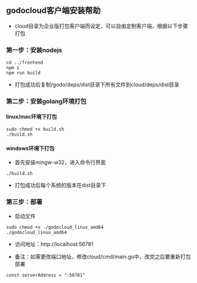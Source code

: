 ## godocloud客户端安装帮助

- cloud目录为企业版打包客户端而设定，可以自由定制客户端，根据以下步骤打包

### 第一步：安装nodejs

```
cd ../frontend
npm i
npm run build
```
- 打包成功后复制/godo/deps/dist目录下所有文件到cloud/deps/dist目录

### 第二步：安装golang环境打包

#### linux/mac环境下打包

```
sudo chmod +x build.sh
./build.sh
```
#### windows环境下打包

- 首先安装mingw-w32，进入命令行界面

```
./build.sh
```

- 打包成功后每个系统的版本在dist目录下

### 第三步：部署

- 启动文件
```
sudo chmod +x ./godocloud_linux_amd64
./godocloud_linux_amd64
```
- 访问地址：http://localhost:56781

- 备注：如需更改端口地址，修改cloud/cmd/main.go中，改完之后要重新打包部署

```
const serverAddress = ":56781"
```

